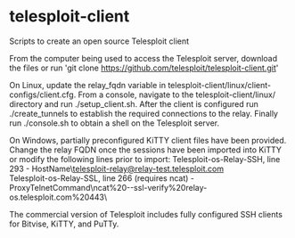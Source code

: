 # telesploit-client
Scripts to create an open source Telesploit client

From the computer being used to access the Telesploit server, download the files or run 'git clone https://github.com/telesploit/telesploit-client.git'

On Linux, update the relay_fqdn variable in telesploit-client/linux/client-configs/client.cfg.
From a console, navigate to the telesploit-client/linux/ directory and run ./setup_client.sh.
After the client is configured run ./create_tunnels to establish the required connections to the relay.
Finally run ./console.sh to obtain a shell on the Telesploit server.

On Windows, partially preconfigured KiTTY client files have been provided.
Change the relay FQDN once the sessions have been imported into KiTTY or modify the following lines prior to import:
Telesploit-os-Relay-SSH, line 293 - HostName\telesploit-relay@relay-test.telesploit.com\
Telesploit-os-Relay-SSL, line 266 (requires ncat) - ProxyTelnetCommand\ncat%20--ssl-verify%20relay-os.telesploit.com%20443\

The commercial version of Telesploit includes fully configured SSH clients for Bitvise, KiTTY, and PuTTy.
